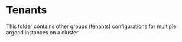 # Tenants

This folder contains other groups (tenants) configurations for multiple argocd instances on a cluster
